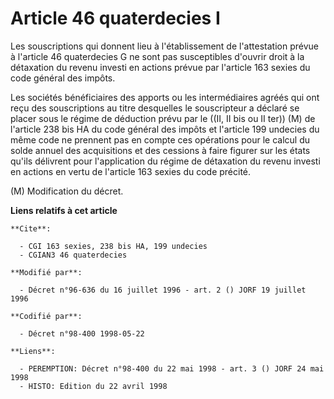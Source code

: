 # Article 46 quaterdecies I

Les souscriptions qui donnent lieu à l'établissement de l'attestation prévue à l'article 46 quaterdecies G ne sont pas
susceptibles d'ouvrir droit à la détaxation du revenu investi en actions prévue par l'article 163 sexies du code général des
impôts.

Les sociétés bénéficiaires des apports ou les intermédiaires agréés qui ont reçu des souscriptions au titre desquelles le
souscripteur a déclaré se placer sous le régime de déduction prévu par le ((II, II bis ou II ter)) (M) de l'article 238 bis
HA du code général des impôts et l'article 199 undecies du même code ne prennent pas en compte ces opérations pour le calcul
du solde annuel des acquisitions et des cessions à faire figurer sur les états qu'ils délivrent pour l'application du régime
de détaxation du revenu investi en actions en vertu de l'article 163 sexies du code précité.

(M) Modification du décret.

**Liens relatifs à cet article**

	**Cite**:

	  - CGI 163 sexies, 238 bis HA, 199 undecies
	  - CGIAN3 46 quaterdecies

	**Modifié par**:

	  - Décret n°96-636 du 16 juillet 1996 - art. 2 () JORF 19 juillet 1996

	**Codifié par**:

	  - Décret n°98-400 1998-05-22

	**Liens**:

	  - PEREMPTION: Décret n°98-400 du 22 mai 1998 - art. 3 () JORF 24 mai 1998
	  - HISTO: Edition du 22 avril 1998
